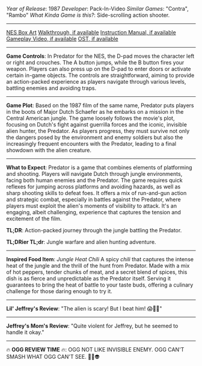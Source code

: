 *Year of Release*: 1987
*Developer*: Pack-In-Video
*Similar Games*: "Contra", "Rambo"
*What Kinda Game is this?*: Side-scrolling action shooter.

---
[NES Box Art](https://www.google.com/search?tbm=isch&q=NES+Box+Art+Predator) 
[Walkthrough, if available](https://www.google.com/search?q=Walkthrough+NES+Predator)
[Instruction Manual, if available](https://www.google.com/search?q=NES+Instruction+Manual+Predator)
[Gameplay Video, if available](https://www.youtube.com/results?search_query=gameplay+NES+Predator) 
[OST, if available](https://www.youtube.com/results?search_query=gameplay+NES+Predator+OST)

- - -
**Game Controls**:
In Predator for the NES, the D-pad moves the character left or right and crouches. The A button jumps, while the B button fires your weapon. Players can also press up on the D-pad to enter doors or activate certain in-game objects. The controls are straightforward, aiming to provide an action-packed experience as players navigate through various levels, battling enemies and avoiding traps.

- - -
**Game Plot**: 
Based on the 1987 film of the same name, Predator puts players in the boots of Major Dutch Schaefer as he embarks on a mission in the Central American jungle. The game loosely follows the movie's plot, focusing on Dutch's fight against guerrilla forces and the iconic, invisible alien hunter, the Predator. As players progress, they must survive not only the dangers posed by the environment and enemy soldiers but also the increasingly frequent encounters with the Predator, leading to a final showdown with the alien creature.

- - -
**What to Expect**: 
Predator is a game that combines elements of platforming and shooting. Players will navigate Dutch through jungle environments, facing both human enemies and the Predator. The game requires quick reflexes for jumping across platforms and avoiding hazards, as well as sharp shooting skills to defeat foes. It offers a mix of run-and-gun action and strategic combat, especially in battles against the Predator, where players must exploit the alien's moments of visibility to attack. It's an engaging, albeit challenging, experience that captures the tension and excitement of the film.

**TL;DR**:
Action-packed journey through the jungle battling the Predator.

**TL;DRier TL;dr**: 
Jungle warfare and alien hunting adventure.

---
**Inspired Food Item**: *Jungle Heat Chili*
A spicy *chili* that captures the intense heat of the jungle and the thrill of the hunt from Predator. Made with a mix of hot peppers, tender chunks of meat, and a secret blend of spices, this dish is as fierce and unpredictable as the Predator itself. Serving it guarantees to bring the heat of battle to your taste buds, offering a culinary challenge for those daring enough to try it.

---
**Lil' Jeffrey's Review**: "The alien is scary! But I beat him! 😱👾💪"

---
**Jeffrey's Mom's Review**: "Quite violent for Jeffrey, but he seemed to handle it okay."

---
🔥 **OGG REVIEW TIME** 🔥: OGG NOT LIKE INVISIBLE ENEMY. OGG CAN'T SMASH WHAT OGG CAN'T SEE. 👀🚫👽